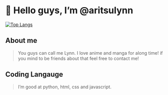 # 👋 Hello guys, I’m @aritsulynn
<!-- ![aritsu's GitHub stats](https://github-readme-stats.vercel.app/api?username=aritsulynn&show_icons=true&theme=dracula) -->

[![Top Langs](https://github-readme-stats.vercel.app/api/top-langs/?username=Aritsulynn&layout=compact)](https://github.com/anuraghazra/github-readme-stats)

## About me
> You guys can call me Lynn.
> I love anime and manga for along time! if you mind to be friends about that feel free to contact me!

## Coding Langauge
> I’m good at python, html, css and javascript.



